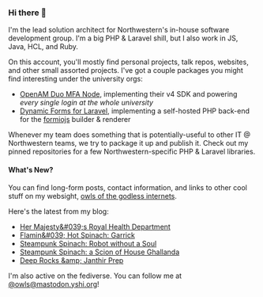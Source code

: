 ### Hi there 👋
I'm the lead solution architect for Northwestern's in-house software development group. I'm a big PHP & Laravel shill, but I also work in JS, Java, HCL, and Ruby.

On this account, you'll mostly find personal projects, talk repos, websites, and other small assorted projects. I've got a couple packages you might find interesting under the university orgs:

- [OpenAM Duo MFA Node](https://github.com/NUIT-ISO/duo-universal-prompt-auth-node), implementing their v4 SDK and powering *every single login at the whole university*
- [Dynamic Forms for Laravel](https://github.com/NIT-Administrative-Systems/dynamic-forms), implementing a self-hosted PHP back-end for the [formiojs](https://github.com/formio/formio.js/) builder & renderer

Whenever my team does something that is potentially-useful to other IT @ Northwestern teams, we try to package it up and publish it. Check out my pinned repositories for a few Northwestern-specific PHP & Laravel libraries.

#### What's New?
You can find long-form posts, contact information, and links to other cool stuff on my websight, [owls of the godless internets](https://godless-internets.org).

Here's the latest from my blog:

<!-- BLOG-POST-LIST:START -->
- [Her Majesty&amp;#039;s Royal Health Department](https://godless-internets.org/2024/08/09/her-majestys-royal-health-department)
- [Flamin&amp;#039; Hot Spinach: Garrick](https://godless-internets.org/2024/08/09/flamin-hot-spinach-garrick)
- [Steampunk Spinach: Robot without a Soul](https://godless-internets.org/2024/08/08/steampunk-spinach-robot-without-a-soul)
- [Steampunk Spinach: a Scion of House Ghallanda](https://godless-internets.org/2024/08/06/steampunk-spinach-a-scion-of-house-ghallanda)
- [Deep Rocks &amp;amp; Janthir Prep](https://godless-internets.org/2024/08/05/deep-rocks-janthir-prep)
<!-- BLOG-POST-LIST:END -->

I'm also active on the fediverse. You can follow me at [@owls@mastodon.yshi.org](https://mastodon.yshi.org/@owls)!
